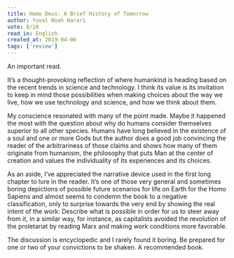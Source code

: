 ```yaml
---
title: Homo Deus: A Brief History of Tomorrow
author: Yuval Noah Harari
vote: 8/10
read_in: English
created_at: 2019-04-06
tags: ['review']
---
```


An important read.

It’s a thought-provoking reflection of where humankind is heading based on the recent trends in science and technology. I think its value is its invitation to keep in mind those possibilities when making choices about the way we live, how we use technology and science, and how we think about them.

My conscience resonated with many of the point made. Maybe it happened the most with the question about why do humans consider themselves superior to all other species. Humans have long believed in the existence of a soul and one or more Gods but the author does a good job convincing the reader of the arbitrariness of those claims and shows how many of them originate from humanism, the philosophy that puts Man at the center of creation and values the individuality of its experiences and its choices.

As an aside, I’ve appreciated the narrative device used in the first long chapter to lure in the reader. It’s one of those very general and sometimes boring depictions of possible future scenarios for life on Earth for the Homo Sapiens and almost seems to condemn the book to a negative classification, only to surprise towards the very end by showing the real intent of the work: Describe what is possible in order for us to steer away from it, in a similar way, for instance, as capitalists avoided the revolution of the proletariat by reading Marx and making work conditions more favorable.

The discussion is encyclopedic and I rarely found it boring. Be prepared for one or two of your convictions to be shaken. A recommended book. 

